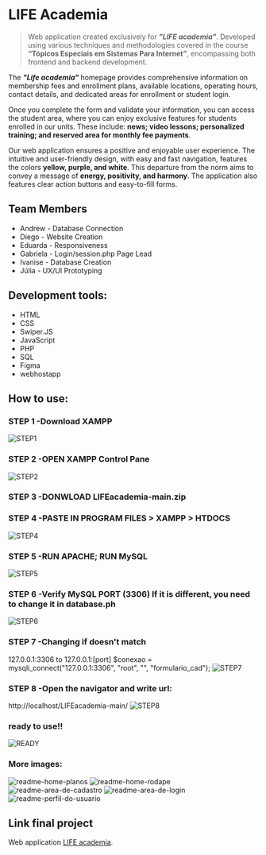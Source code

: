 # LIFE Academia

> Web application created exclusively for _**"LIFE academia"**_. Developed using various techniques and methodologies covered in the course **“Tópicos Especiais em Sistemas Para Internet”**, encompassing both frontend and backend development.

The _**"Life academia"**_ homepage provides comprehensive information on membership fees and enrollment plans, available locations, operating hours, contact details, and dedicated areas for enrollment or student login.

Once you complete the form and validate your information, you can access the student area, where you can enjoy exclusive features for students enrolled in our units. These include: **news; video lessons; personalized training; and reserved area for monthly fee payments**.

Our web application ensures a positive and enjoyable user experience. The intuitive and user-friendly design, with easy and fast navigation, features the colors **yellow, purple, and white**. This departure from the norm aims to convey a message of **energy, positivity, and harmony**. The application also features clear action buttons and easy-to-fill forms.

## Team Members
* Andrew - Database Connection
* Diego - Website Creation
* Eduarda - Responsiveness
* Gabriela - Login/session.php Page Lead
* Ivanise - Database Creation
* Júlia - UX/UI Prototyping

## Development tools:
* HTML
* CSS
* Swiper.JS
* JavaScript
* PHP
* SQL
* Figma
* webhostapp

## How to use:

### STEP 1 -Download XAMPP
![STEP1](https://github.com/diegogomes28/LIFEacademia/assets/130615428/c2d972bc-fa46-4f4b-87ee-ec64b42db028)

### STEP 2 -OPEN XAMPP Control Pane
![STEP2](https://github.com/diegogomes28/LIFEacademia/assets/130615428/c840cc4b-c45d-44d5-b139-f7506b1e4996)

### STEP 3 -DONWLOAD LIFEacademia-main.zip

### STEP 4 -PASTE IN PROGRAM FILES > XAMPP > HTDOCS
![STEP4](https://github.com/diegogomes28/LIFEacademia/assets/130615428/476ba800-df5c-43f5-8614-132287b96cf5)

### STEP 5 -RUN APACHE; RUN MySQL
![STEP5](https://github.com/diegogomes28/LIFEacademia/assets/130615428/96bbdac9-ff21-45a1-8f32-da5e69d26fd1)

### STEP 6 -Verify MySQL PORT (3306) If it is different, you need to change it in database.ph
![STEP6](https://github.com/diegogomes28/LIFEacademia/assets/130615428/557b5864-aa84-458b-b33a-c4268fd83f63)

### STEP 7 -Changing if doesn't match 
 127.0.0.1:3306 to 127.0.0.1:[port]
$conexao = mysqli_connect("127.0.0.1:3306", "root", "", "formulario_cad");
![STEP7](https://github.com/diegogomes28/LIFEacademia/assets/130615428/b373f707-7b96-4e77-9986-9a6b8f714a03)

### STEP 8 -Open the navigator and write url:
http://localhost/LIFEacademia-main/
![STEP8](https://github.com/diegogomes28/LIFEacademia/assets/130615428/b4a11a4a-6082-4fb3-b441-3b3023f3d9d7)

### ready to use!!
![READY](https://github.com/diegogomes28/LIFEacademia/assets/130615428/5a795968-fec3-4b89-889c-cda4e58c83c4)

### More images:
![readme-home-planos](https://github.com/diegogomes28/LIFEacademia/assets/130615428/42d4f039-54aa-482c-a73f-9130e892bf02)
![readme-home-rodape](https://github.com/diegogomes28/LIFEacademia/assets/130615428/8d5dd198-3e97-4c8f-8a29-a6e2c935af8e)
![readme-area-de-cadastro](https://github.com/diegogomes28/LIFEacademia/assets/130615428/04245148-f9b7-411f-8db1-a8ac8de7e2ac)
![readme-area-de-login](https://github.com/diegogomes28/LIFEacademia/assets/130615428/c2523e81-da07-41bf-971b-ed3308bd3eba)
![readme-perfil-do-usuario](https://github.com/diegogomes28/LIFEacademia/assets/130615428/5e5766b7-3592-4c6e-be84-a265b608d87e)

## Link final project

Web application [LIFE academia](https://lifeaacademiajp.000webhostapp.com/).
